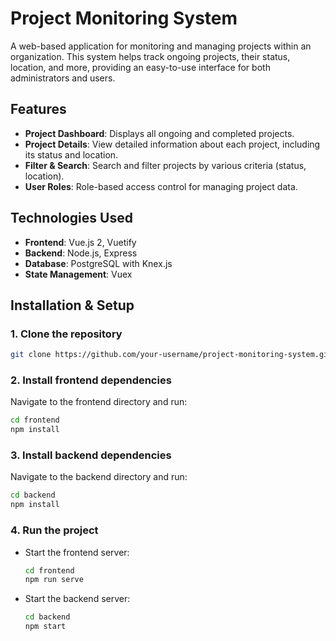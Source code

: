 
# Project Monitoring System

A web-based application for monitoring and managing projects within an organization. This system helps track ongoing projects, their status, location, and more, providing an easy-to-use interface for both administrators and users.

## Features
- **Project Dashboard**: Displays all ongoing and completed projects.
- **Project Details**: View detailed information about each project, including its status and location.
- **Filter & Search**: Search and filter projects by various criteria (status, location).
- **User Roles**: Role-based access control for managing project data.

## Technologies Used
- **Frontend**: Vue.js 2, Vuetify
- **Backend**: Node.js, Express
- **Database**: PostgreSQL with Knex.js
- **State Management**: Vuex

## Installation & Setup

### 1. Clone the repository
```bash
git clone https://github.com/your-username/project-monitoring-system.git
```

### 2. Install frontend dependencies
Navigate to the frontend directory and run:
```bash
cd frontend
npm install
```

### 3. Install backend dependencies
Navigate to the backend directory and run:
```bash
cd backend
npm install
```

### 4. Run the project
- Start the frontend server:
  ```bash
  cd frontend
  npm run serve
  ```

- Start the backend server:
  ```bash
  cd backend
  npm start
  ```


